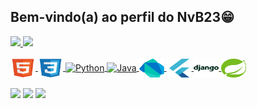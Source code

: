 ## Bem-vindo(a) ao perfil do NvB23😁

 <div>
   <a href="https://github.com/NvB23">
   <img height="180em" src="https://github-readme-stats.vercel.app/api?username=NvB23&show_icons=true&theme=tokyonight&include_all_commits=true&count_private=true"/>
   <img height="180em" src="https://github-readme-stats.vercel.app/api/top-langs/?username=NvB23&layout=compact&langs_count=6&theme=tokyonight"/>

</div>
<div style="display: inline_block"><br>
  <img align="center" alt="HTML" height="30" width="40" src="https://raw.githubusercontent.com/devicons/devicon/master/icons/html5/html5-original.svg">
  <img align="center" alt="CSS" height="30" width="40" src="https://raw.githubusercontent.com/devicons/devicon/master/icons/css3/css3-original.svg">
  <img align="center" alt="Python" height="30" width="40" src="https://cdn.jsdelivr.net/gh/devicons/devicon/icons/python/python-original.svg" />
  <img align="center" alt="Java" height="30" width="40" src="https://cdn.jsdelivr.net/gh/devicons/devicon/icons/java/java-original.svg" />
  <img align="center" alt="Dart" height="30" width="40" src="https://github.com/devicons/devicon/blob/v2.16.0/icons/dart/dart-original.svg" />
  <img align="center" alt="Flutter" height="30" width="40" src="https://github.com/devicons/devicon/blob/v2.16.0/icons/flutter/flutter-original.svg" />
  <img align="center" alt="Django" height="30" width="40" src="https://github.com/devicons/devicon/blob/v2.16.0/icons/django/django-plain-wordmark.svg" />
  <img align="center" alt="Spring Boot" height="30" width="40" src="https://github.com/devicons/devicon/blob/v2.16.0/icons/spring/spring-original.svg" />
</div>
 
 <br>
 
  
 
<div> 
  <a href="https://instagram.com/nvb23_11/" target="_blank"><img src="https://img.shields.io/badge/-Instagram-%23E4405F?style=for-the-badge&logo=instagram&logoColor=white" target="_blank"></a>
  <a href = "mailto:naumvb23@gmailcom"><img src="https://img.shields.io/badge/-Gmail-%23333?style=for-the-badge&logo=gmail&logoColor=white" target="_blank"></a>
  <a href="https://www.linkedin.com/in/naum-victor-batista-4b0ab51b3/" target="_blank"><img src="https://img.shields.io/badge/-LinkedIn-%230077B5?style=for-the-badge&logo=linkedin&logoColor=white" target="_blank"></a> 

</div>

